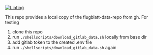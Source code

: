 [![Linting](https://github.com/Flugblatter/data/workflows/Lint/badge.svg)](https://github.com/Flugblatter/data/workflows/Lint/badge.svg)

This repo provides a local copy of the flugblatt-data-repo from gh.
For testing
1. clone this repo
2. run `./shellscripts/download_gitlab_data.sh` locally from base dir
3. add gitlab token to the created .env file
4. run `./shellscripts/download_gitlab_data.sh` again

